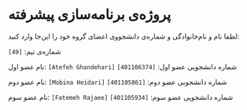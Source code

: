 # پروژه‌ی برنامه‌سازی پیشرفته
لطفا نام و نام‌خانوادگی و شماره‌ی دانشجووی اعضای گروه خود را این‌جا وارد کنید:

شماره‌ی تیم: `[49]`

نام عضو اول: `[Atefeh Ghandehari]`
شماره دانشجویی عضو اول: `[401106374]`

نام عضو دوم: `[Mobina Heidari]`
شماره دانشجویی عضو دوم: `[401105861]`

نام عضو سوم: `[Fatemeh Rajaee]`
شماره دانشجویی عضو سوم: `[401105934]`
